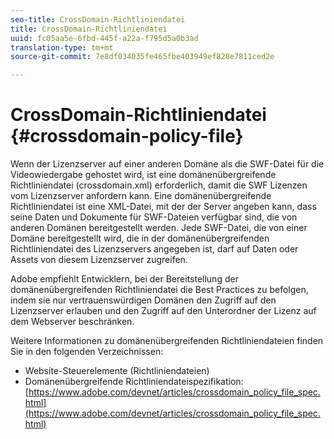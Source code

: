 ```yaml
---
seo-title: CrossDomain-Richtliniendatei
title: CrossDomain-Richtliniendatei
uuid: fc05aa5e-6fbd-445f-a22a-f795d5a0b3ad
translation-type: tm+mt
source-git-commit: 7e8df034035fe465fbe403949ef828e7811ced2e

---
```



# CrossDomain-Richtliniendatei {#crossdomain-policy-file}

Wenn der Lizenzserver auf einer anderen Domäne als die SWF-Datei für die Videowiedergabe gehostet wird, ist eine domänenübergreifende Richtliniendatei (crossdomain.xml) erforderlich, damit die SWF Lizenzen vom Lizenzserver anfordern kann. Eine domänenübergreifende Richtliniendatei ist eine XML-Datei, mit der der Server angeben kann, dass seine Daten und Dokumente für SWF-Dateien verfügbar sind, die von anderen Domänen bereitgestellt werden. Jede SWF-Datei, die von einer Domäne bereitgestellt wird, die in der domänenübergreifenden Richtliniendatei des Lizenzservers angegeben ist, darf auf Daten oder Assets von diesem Lizenzserver zugreifen.

Adobe empfiehlt Entwicklern, bei der Bereitstellung der domänenübergreifenden Richtliniendatei die Best Practices zu befolgen, indem sie nur vertrauenswürdigen Domänen den Zugriff auf den Lizenzserver erlauben und den Zugriff auf den Unterordner der Lizenz auf dem Webserver beschränken.

Weitere Informationen zu domänenübergreifenden Richtliniendateien finden Sie in den folgenden Verzeichnissen:

* Website-Steuerelemente (Richtliniendateien)
* Domänenübergreifende Richtliniendateispezifikation: [https://www.adobe.com/devnet/articles/crossdomain_policy_file_spec.html](https://www.adobe.com/devnet/articles/crossdomain_policy_file_spec.html)

